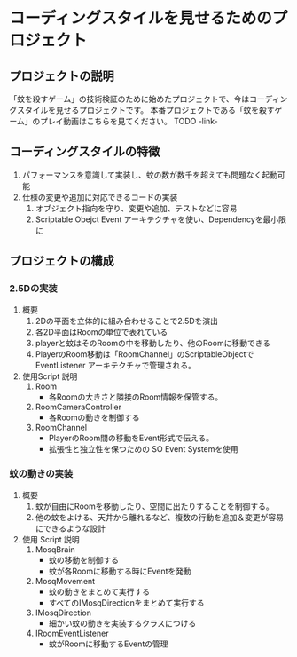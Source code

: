 # コーディングスタイルを見せるためのプロジェクト
## プロジェクトの説明
「蚊を殺すゲーム」の技術検証のために始めたプロジェクトで、今はコーディングスタイルを見せるプロジェクトです。
本番プロジェクトである「蚊を殺すゲーム」のプレイ動画はこちらを見てください。
TODO -link- 

## コーディングスタイルの特徴
1. パフォーマンスを意識して実装し、蚊の数が数千を超えても問題なく起動可能
2. 仕様の変更や追加に対応できるコードの実装
    1. オブジェクト指向を守り、変更や追加、テストなどに容易
    2. Scriptable Obejct Event アーキテクチャを使い、Dependencyを最小限に

## プロジェクトの構成
### 2.5Dの実装
1. 概要
    1. 2Dの平面を立体的に組み合わせることで2.5Dを演出
    2. 各2D平面はRoomの単位で表れている
    3. playerと蚊はそのRoomの中を移動したり、他のRoomに移動できる
    4. PlayerのRoom移動は「RoomChannel」のScriptableObjectでEventListener アーキテクチャで管理される。
2. 使用Script 説明
    1. Room 
        - 各Roomの大きさと隣接のRoom情報を保管する。
    2. RoomCameraController
        - 各Roomの動きを制御する
    3. RoomChannel
        - PlayerのRoom間の移動をEvent形式で伝える。
        - 拡張性と独立性を保つための SO Event Systemを使用
### 蚊の動きの実装
1. 概要
    1. 蚊が自由にRoomを移動したり、空間に出たりすることを制御する。
    2. 他の蚊をよける、天井から離れるなど、複数の行動を追加＆変更が容易にできるような設計
2. 使用 Script 説明
    1. MosqBrain 
        - 蚊の移動を制御する
        - 蚊が各Roomに移動する時にEventを発動
    2. MosqMovement 
        - 蚊の動きをまとめて実行する
        - すべてのIMosqDirectionをまとめて実行する
    3. IMosqDirection 
        - 細かい蚊の動きを実装するクラスにつける
    5. IRoomEventListener 
        - 蚊がRoomに移動するEventの管理

